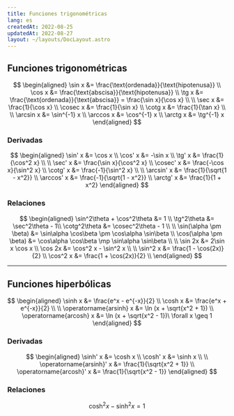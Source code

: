 ```yaml
---
title: Funciones trigonométricas
lang: es
createdAt: 2022-08-25
updatedAt: 2022-08-27
layout: ~/layouts/DocLayout.astro
---
```


<!-- toc -->

## Funciones trigonométricas

$$
\begin{aligned}
  \sin x &= \frac{\text{ordenada}}{\text{hipotenusa}} \\
  \cos x &= \frac{\text{abscisa}}{\text{hipotenusa}} \\
  \tg x &= \frac{\text{ordenada}}{\text{abscisa}} = \frac{\sin x}{\cos x} \\
  \\
  \sec x &= \frac{1}{\cos x} \\
  \cosec x &= \frac{1}{\sin x} \\
  \cotg x &= \frac{1}{\tan x} \\
  \\
  \arcsin x &= \sin^{-1} x \\
  \arccos x &= \cos^{-1} x \\
  \arctg x &= \tg^{-1} x
\end{aligned}
$$

### Derivadas

$$
\begin{aligned}
  \sin' x &= \cos x \\
  \cos' x &= -\sin x \\
  \tg' x &= \frac{1}{\cos^2 x} \\
  \\
  \sec' x &= \frac{\sin x}{\cos^2 x} \\
  \cosec' x &= \frac{-\cos x}{\sin^2 x} \\
  \cotg' x &= \frac{-1}{\sin^2 x} \\
  \\
  \arcsin' x &= \frac{1}{\sqrt{1 - x^2}} \\
  \arccos' x &= \frac{-1}{\sqrt{1 - x^2}} \\
  \arctg' x &= \frac{1}{1 + x^2}
\end{aligned}
$$

### Relaciones

$$
\begin{aligned}
  \sin^2\theta + \cos^2\theta &= 1 \\
  \tg^2\theta &= \sec^2\theta - 1\\
  \cotg^2\theta  &= \cosec^2\theta - 1 \\
  \\
  \sin(\alpha \pm \beta) &= \sin\alpha \cos\beta \pm \cos\alpha \sin\beta \\
  \cos(\alpha \pm \beta) &= \cos\alpha \cos\beta \mp \sin\alpha \sin\beta \\
  \\
  \sin 2x &= 2\sin x \cos x \\
  \cos 2x &= \cos^2 x - \sin^2 x \\
  \\
  \sin^2 x &= \frac{1 - \cos(2x)}{2} \\
  \cos^2 x &= \frac{1 + \cos(2x)}{2} \\
\end{aligned}
$$

---

## Funciones hiperbólicas

$$
\begin{aligned}
  \sinh x &= \frac{e^x - e^{-x}}{2} \\
  \cosh x &= \frac{e^x + e^{-x}}{2} \\
  \\
  \operatorname{arsinh} x &= \ln (x + \sqrt{x^2 + 1}) \\
  \operatorname{arcosh} x &= \ln (x + \sqrt{x^2 - 1})\ \forall x \geq 1
\end{aligned}
$$

### Derivadas

$$
\begin{aligned}
  \sinh' x &= \cosh x \\
  \cosh' x &= \sinh x \\
  \\
  \operatorname{arsinh}' x &= \frac{1}{\sqrt{x^2 + 1}} \\
  \operatorname{arcosh}' x &= \frac{1}{\sqrt{x^2 - 1}}
\end{aligned}
$$

### Relaciones

$$
\cosh^2 x - \sinh^2 x = 1
$$
